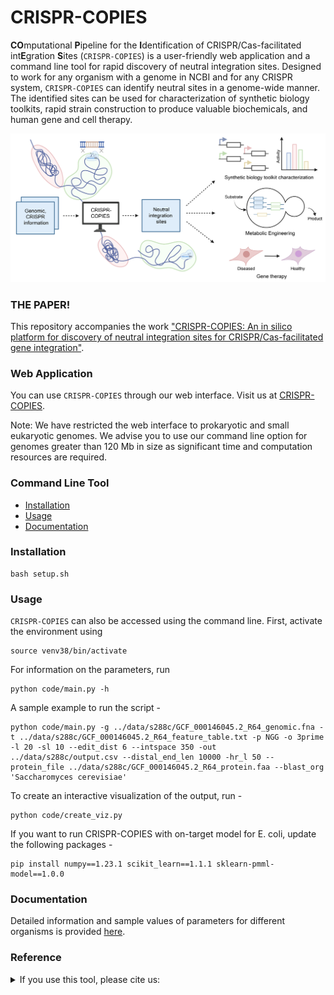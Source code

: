 # CRISPR-COPIES
**CO**mputational **P**ipeline for the **I**dentification of CRISPR/Cas-facilitated int**E**gration **S**ites (`CRISPR-COPIES`) is a user-friendly web application and a command line tool for rapid discovery of neutral integration sites. Designed to work for any organism with a genome in NCBI and for any CRISPR system, `CRISPR-COPIES` can identify neutral sites in a genome-wide manner. The identified sites can be used for characterization of synthetic biology toolkits, rapid strain construction to produce valuable biochemicals, and human gene and cell therapy.

![Summary](figs/GA.png)

### THE PAPER!
This repository accompanies the work ["CRISPR-COPIES: An in silico platform for discovery of neutral integration sites for CRISPR/Cas-facilitated gene integration"](https://www.google.com).

### Web Application
You can use `CRISPR-COPIES` through our web interface. Visit us at [CRISPR-COPIES](https://biofoundry.web.illinois.edu/copies/). 

Note: We have restricted the web interface to prokaryotic and small eukaryotic genomes. We advise you to use our command line option for genomes greater than 120 Mb in size as significant time and computation resources are required. 

### Command Line Tool

- [Installation](#installation)
- [Usage](#usage)
- [Documentation](#documentation)

### Installation
```
bash setup.sh
```
### Usage

`CRISPR-COPIES` can also be accessed using the command line. First, activate the environment using
```
source venv38/bin/activate
```
For information on the parameters, run
```
python code/main.py -h
```
A sample example to run the script - 
```
python code/main.py -g ../data/s288c/GCF_000146045.2_R64_genomic.fna -t ../data/s288c/GCF_000146045.2_R64_feature_table.txt -p NGG -o 3prime -l 20 -sl 10 --edit_dist 6 --intspace 350 -out ../data/s288c/output.csv --distal_end_len 10000 -hr_l 50 --protein_file ../data/s288c/GCF_000146045.2_R64_protein.faa --blast_org 'Saccharomyces cerevisiae'
```
To create an interactive visualization of the output, run  -
```
python code/create_viz.py
```
If you want to run CRISPR-COPIES with on-target model for E. coli, update the following packages -
```
pip install numpy==1.23.1 scikit_learn==1.1.1 sklearn-pmml-model==1.0.0
```

### Documentation
Detailed information and sample values of parameters for different organisms is provided [here](https://biofoundry.web.illinois.edu/copies/docs).


### Reference
<details>
<summary>If you use this tool, please cite us:</summary>

```bibtex
Boob, Aashutosh Girish, et al. "CRISPR-COPIES: An in silico platform for discovery of neutral integration sites for CRISPR/Cas-facilitated gene integration." bioRxiv (2023): 2023-09.
```
</details>
